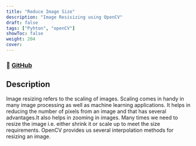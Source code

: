 ```yaml
---
title: "Reduce Image Size"
description: "Image Resisizing using OpenCV"
draft: false
tags: ["Pyhton", "openCV"]
showToc: false
weight: 204
cover:
--- 
```

### 🔗 [GitHub](https://github.com/Abhigyan-Srivastava/Reduce_Img_Size)

## Description

Image resizing refers to the scaling of images. Scaling comes in handy in many image processing as well as machine learning applications. It helps in reducing the number of pixels from an image and that has several advantages.It also helps in zooming in images. Many times we need to resize the image i.e. either shrink it or scale up to meet the size requirements. OpenCV provides us several interpolation methods for resizing an image.